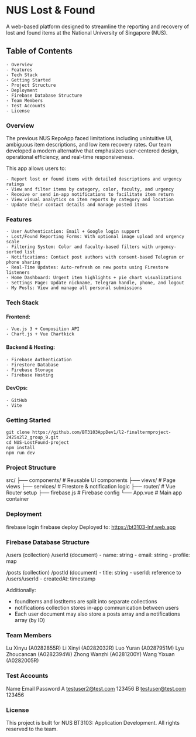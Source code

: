 # NUS Lost & Found

A web-based platform designed to streamline the reporting and recovery of lost and found items at the National University of Singapore (NUS).

## Table of Contents
    - Overview
    - Features
    - Tech Stack
    - Getting Started
    - Project Structure
    - Deployment
    - Firebase Database Structure
    - Team Members
    - Test Accounts
    - License

### Overview

The previous NUS RepoApp faced limitations including unintuitive UI, ambiguous item descriptions, and low item recovery rates. Our team developed a modern alternative that emphasizes user-centered design, operational efficiency, and real-time responsiveness.

This app allows users to:

    - Report lost or found items with detailed descriptions and urgency ratings
    - View and filter items by category, color, faculty, and urgency
    - Receive or send in-app notifications to facilitate item return
    - View visual analytics on item reports by category and location
    - Update their contact details and manage posted items


### Features

    - User Authentication: Email + Google login support
    - Lost/Found Reporting Forms: With optional image upload and urgency scale
    - Filtering System: Color and faculty-based filters with urgency-sorted list
    - Notifications: Contact post authors with consent-based Telegram or phone sharing
    - Real-Time Updates: Auto-refresh on new posts using Firestore listeners
    - Home Dashboard: Urgent item highlights + pie chart visualizations
    - Settings Page: Update nickname, Telegram handle, phone, and logout
    - My Posts: View and manage all personal submissions

### Tech Stack

#### Frontend:

    - Vue.js 3 + Composition API
    - Chart.js + Vue Chartkick

#### Backend & Hosting:

    - Firebase Authentication
    - Firestore Database
    - Firebase Storage
    - Firebase Hosting

#### DevOps:

    - GitHub
    - Vite

### Getting Started

    git clone https://github.com/BT3103AppDev1/l2-finaltermproject-2425s2l2_group_9.git
    cd NUS-LostFound-project
    npm install
    npm run dev

### Project Structure

src/
├── components/         # Reusable UI components
├── views/              # Page views
├── services/           # Firestore & notification logic
├── router/             # Vue Router setup
├── firebase.js         # Firebase config
└── App.vue             # Main app container


### Deployment

firebase login
firebase deploy
Deployed to: https://bt3103-lnf.web.app


### Firebase Database Structure

/users (collection)
  /userId (document)
    - name: string
    - email: string
    - profile: map

/posts (collection)
  /postId (document)
    - title: string
    - userId: reference to /users/userId
    - createdAt: timestamp

Additionally:
- foundItems and lostItems are split into separate collections
- notifications collection stores in-app communication between users
- Each user document may also store a posts array and a notifications array (by ID)


### Team Members
Lu Xinyu (A0282855R)
Li Xinyi (A0282032R)
Luo Yuran (A0287951M)
Lyu Zhoucancan (A0282394W)
Zhong Wanzhi (A0281200Y)
Wang Yixuan (A0282005R)


### Test Accounts

Name	Email	            Password
A	testuser2@test.com	     123456
B	testuser@test.com	     123456


### License

This project is built for NUS BT3103: Application Development. All rights reserved to the team.